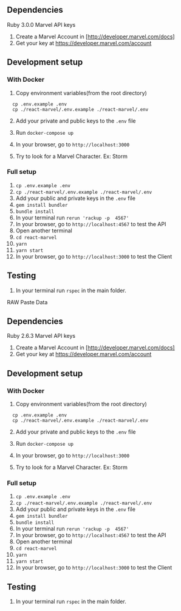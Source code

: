 ## Dependencies
Ruby 3.0.0
Marvel API keys
  1. Create a Marvel Account in [http://developer.marvel.com/docs]
  2. Get your key at https://developer.marvel.com/account
 
## Development setup
 
### With Docker
 
1. Copy environment variables(from the root directory)
 
```
  cp .env.example .env
  cp ./react-marvel/.env.example ./react-marvel/.env
```
 
2. Add your private and public keys to the `.env` file
 
3. Run `docker-compose up`
 
4. In your browser, go to `http://localhost:3000`
 
5. Try to look for a Marvel Character. Ex: Storm
 
### Full setup
 
1. `cp .env.example .env`
2. `cp ./react-marvel/.env.example ./react-marvel/.env`
3.  Add your public and private keys in the `.env` file
4. `gem install bundler`
5. `bundle install`
6. In your terminal run `rerun 'rackup -p  4567'`
7. In your browser, go to `http://localhost:4567` to test the API
8. Open another terminal
9. `cd react-marvel`
10. `yarn`
11. `yarn start`
12. In your browser, go to `http://localhost:3000` to test the Client
 
 
## Testing
1. In your terminal run `rspec` in the main folder.
 

RAW Paste Data
## Dependencies
Ruby 2.6.3
Marvel API keys
  1. Create a Marvel Account in [http://developer.marvel.com/docs]
  2. Get your key at https://developer.marvel.com/account


## Development setup

### With Docker

1. Copy environment variables(from the root directory)

```
  cp .env.example .env
  cp ./react-marvel/.env.example ./react-marvel/.env
```

2. Add your private and public keys to the `.env` file

3. Run `docker-compose up`

4. In your browser, go to `http://localhost:3000`

5. Try to look for a Marvel Character. Ex: Storm

### Full setup

1. `cp .env.example .env`
2. `cp ./react-marvel/.env.example ./react-marvel/.env`
3.  Add your public and private keys in the `.env` file
4. `gem install bundler`
5. `bundle install`
6. In your terminal run `rerun 'rackup -p  4567'`
7. In your browser, go to `http://localhost:4567` to test the API
8. Open another terminal
9. `cd react-marvel`
10. `yarn`
11. `yarn start`
12. In your browser, go to `http://localhost:3000` to test the Client


## Testing
1. In your terminal run `rspec` in the main folder.